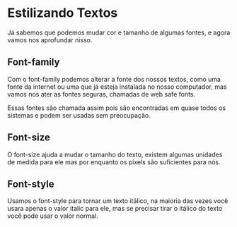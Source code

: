 # Estilizando Textos



Já sabemos que podemos mudar cor e tamanho de algumas fontes, e agora vamos nos aprofundar nisso.

## Font-family

Com o font-family podemos alterar a fonte dos nossos textos, como uma fonte da internet ou uma que já esteja instalada no nosso computador, mas vamos nos ater as fontes seguras, chamadas de web safe fonts.

Essas fontes são chamada assim pois são encontradas em quase todos os sistemas e podem ser usadas sem preocupação.

## Font-size

O font-size ajuda a mudar o tamanho do texto, existem algumas unidades de medida para ele mas por enquanto os pixels são suficientes para nós.

## Font-style

Usamos o font-style para tornar um texto itálico, na  maioria das vezes você usara apenas o valor italic para ele, mas se precisar tirar o itálico do texto você pode usar o valor normal.